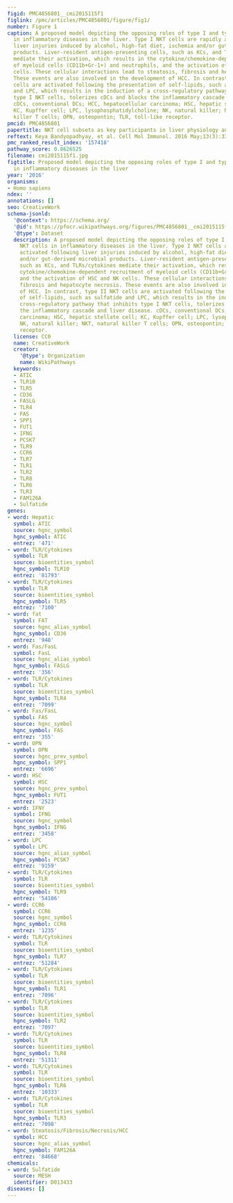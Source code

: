 ```yaml
---
figid: PMC4856801__cmi2015115f1
figlink: /pmc/articles/PMC4856801/figure/fig1/
number: Figure 1
caption: A proposed model depicting the opposing roles of type I and type II NKT cells
  in inflammatory diseases in the liver. Type I NKT cells are rapidly activated following
  liver injuries induced by alcohol, high-fat diet, ischemia and/or gut-derived microbial
  products. Liver-resident antigen-presenting cells, such as KCs, and TLRs/cytokines
  mediate their activation, which results in the cytokine/chemokine-dependent recruitment
  of myeloid cells (CD11b+Gr-1+) and neutrophils, and the activation of HSC and NK
  cells. These cellular interactions lead to steatosis, fibrosis and hepatocyte necrosis.
  These events are also involved in the development of HCC. In contrast, type II NKT
  cells are activated following the presentation of self-lipids, such as sulfatide
  and LPC, which results in the induction of a cross-regulatory pathway that inhibits
  type I NKT cells, tolerizes cDCs and blocks the inflammatory cascade and liver disease.
  cDCs, conventional DCs; HCC, hepatocellular carcinoma; HSC, hepatic stellate cell;
  KC, Kupffer cell; LPC, lysophosphatidylcholine; NK, natural killer; NKT, natural
  killer T cells; OPN, osteopontin; TLR, toll-like receptor.
pmcid: PMC4856801
papertitle: NKT cell subsets as key participants in liver physiology and pathology.
reftext: Keya Bandyopadhyay, et al. Cell Mol Immunol. 2016 May;13(3):337-346.
pmc_ranked_result_index: '157418'
pathway_score: 0.8626525
filename: cmi2015115f1.jpg
figtitle: Proposed model depicting the opposing roles of type I and type II NKT cells
  in inflammatory diseases in the liver
year: '2016'
organisms:
- Homo sapiens
ndex: ''
annotations: []
seo: CreativeWork
schema-jsonld:
  '@context': https://schema.org/
  '@id': https://pfocr.wikipathways.org/figures/PMC4856801__cmi2015115f1.html
  '@type': Dataset
  description: A proposed model depicting the opposing roles of type I and type II
    NKT cells in inflammatory diseases in the liver. Type I NKT cells are rapidly
    activated following liver injuries induced by alcohol, high-fat diet, ischemia
    and/or gut-derived microbial products. Liver-resident antigen-presenting cells,
    such as KCs, and TLRs/cytokines mediate their activation, which results in the
    cytokine/chemokine-dependent recruitment of myeloid cells (CD11b+Gr-1+) and neutrophils,
    and the activation of HSC and NK cells. These cellular interactions lead to steatosis,
    fibrosis and hepatocyte necrosis. These events are also involved in the development
    of HCC. In contrast, type II NKT cells are activated following the presentation
    of self-lipids, such as sulfatide and LPC, which results in the induction of a
    cross-regulatory pathway that inhibits type I NKT cells, tolerizes cDCs and blocks
    the inflammatory cascade and liver disease. cDCs, conventional DCs; HCC, hepatocellular
    carcinoma; HSC, hepatic stellate cell; KC, Kupffer cell; LPC, lysophosphatidylcholine;
    NK, natural killer; NKT, natural killer T cells; OPN, osteopontin; TLR, toll-like
    receptor.
  license: CC0
  name: CreativeWork
  creator:
    '@type': Organization
    name: WikiPathways
  keywords:
  - ATIC
  - TLR10
  - TLR5
  - CD36
  - FASLG
  - TLR4
  - FAS
  - SPP1
  - FUT1
  - IFNG
  - PCSK7
  - TLR9
  - CCR6
  - TLR7
  - TLR1
  - TLR2
  - TLR8
  - TLR6
  - TLR3
  - FAM126A
  - Sulfatide
genes:
- word: Нерatic
  symbol: ATIC
  source: hgnc_symbol
  hgnc_symbol: ATIC
  entrez: '471'
- word: TLR/Cytokines
  symbol: TLR
  source: bioentities_symbol
  hgnc_symbol: TLR10
  entrez: '81793'
- word: TLR/Cytokines
  symbol: TLR
  source: bioentities_symbol
  hgnc_symbol: TLR5
  entrez: '7100'
- word: fat
  symbol: FAT
  source: hgnc_alias_symbol
  hgnc_symbol: CD36
  entrez: '948'
- word: Fas/FasL
  symbol: FasL
  source: hgnc_alias_symbol
  hgnc_symbol: FASLG
  entrez: '356'
- word: TLR/Cytokines
  symbol: TLR
  source: bioentities_symbol
  hgnc_symbol: TLR4
  entrez: '7099'
- word: Fas/FasL
  symbol: FAS
  source: hgnc_symbol
  hgnc_symbol: FAS
  entrez: '355'
- word: OPN
  symbol: OPN
  source: hgnc_prev_symbol
  hgnc_symbol: SPP1
  entrez: '6696'
- word: HSC
  symbol: HSC
  source: hgnc_prev_symbol
  hgnc_symbol: FUT1
  entrez: '2523'
- word: IFNY
  symbol: IFNG
  source: hgnc_symbol
  hgnc_symbol: IFNG
  entrez: '3458'
- word: LPC
  symbol: LPC
  source: hgnc_alias_symbol
  hgnc_symbol: PCSK7
  entrez: '9159'
- word: TLR/Cytokines
  symbol: TLR
  source: bioentities_symbol
  hgnc_symbol: TLR9
  entrez: '54106'
- word: CCR6
  symbol: CCR6
  source: hgnc_symbol
  hgnc_symbol: CCR6
  entrez: '1235'
- word: TLR/Cytokines
  symbol: TLR
  source: bioentities_symbol
  hgnc_symbol: TLR7
  entrez: '51284'
- word: TLR/Cytokines
  symbol: TLR
  source: bioentities_symbol
  hgnc_symbol: TLR1
  entrez: '7096'
- word: TLR/Cytokines
  symbol: TLR
  source: bioentities_symbol
  hgnc_symbol: TLR2
  entrez: '7097'
- word: TLR/Cytokines
  symbol: TLR
  source: bioentities_symbol
  hgnc_symbol: TLR8
  entrez: '51311'
- word: TLR/Cytokines
  symbol: TLR
  source: bioentities_symbol
  hgnc_symbol: TLR6
  entrez: '10333'
- word: TLR/Cytokines
  symbol: TLR
  source: bioentities_symbol
  hgnc_symbol: TLR3
  entrez: '7098'
- word: Steatosis/Fibrosis/Necrosis/HCC
  symbol: HCC
  source: hgnc_alias_symbol
  hgnc_symbol: FAM126A
  entrez: '84668'
chemicals:
- word: Sulfatide
  source: MESH
  identifier: D013433
diseases: []
---
```

